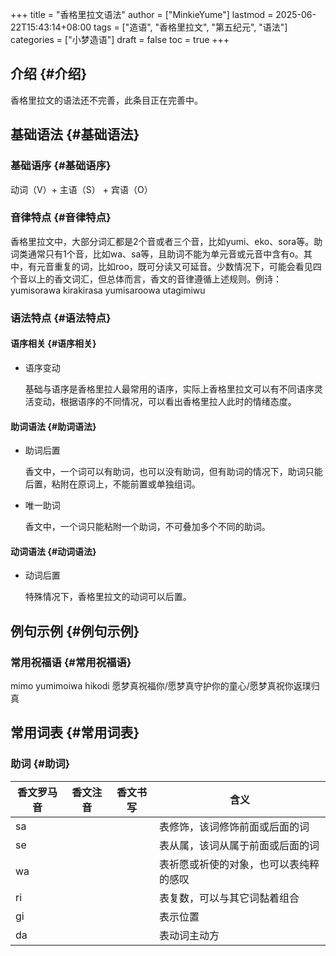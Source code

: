 +++
title = "香格里拉文语法"
author = ["MinkieYume"]
lastmod = 2025-06-22T15:43:14+08:00
tags = ["造语", "香格里拉文", "第五纪元", "语法"]
categories = ["小梦造语"]
draft = false
toc = true
+++

## 介绍 {#介绍}

香格里拉文的语法还不完善，此条目正在完善中。


## 基础语法 {#基础语法}


### 基础语序 {#基础语序}

动词（V）+ 主语（S） + 宾语（O）


### 音律特点 {#音律特点}

香格里拉文中，大部分词汇都是2个音或者三个音，比如yumi、eko、sora等。助词类通常只有1个音，比如wa、sa等，且助词不能为单元音或元音中含有o。其中，有元音重复的词，比如roo，既可分读又可延音。少数情况下，可能会看见四个音以上的香文词汇，但总体而言，香文的音律遵循上述规则。例诗：
yumisorawa
kirakirasa
yumisaroowa
utagimiwu


### 语法特点 {#语法特点}


#### 语序相关 {#语序相关}

<!--list-separator-->

-  语序变动

    基础与语序是香格里拉人最常用的语序，实际上香格里拉文可以有不同语序灵活变动，根据语序的不同情况，可以看出香格里拉人此时的情绪态度。


#### 助词语法 {#助词语法}

<!--list-separator-->

-  助词后置

    香文中，一个词可以有助词，也可以没有助词，但有助词的情况下，助词只能后置，粘附在原词上，不能前置或单独组词。

<!--list-separator-->

-  唯一助词

    香文中，一个词只能粘附一个助词，不可叠加多个不同的助词。


#### 动词语法 {#动词语法}

<!--list-separator-->

-  动词后置

    特殊情况下，香格里拉文的动词可以后置。


## 例句示例 {#例句示例}


### 常用祝福语 {#常用祝福语}

mimo yumimoiwa hikodi
愿梦真祝福你/愿梦真守护你的童心/愿梦真祝你返璞归真


## 常用词表 {#常用词表}


### 助词 {#助词}

| 香文罗马音 | 香文注音 | 香文书写 | 含义                |
|-------|------|------|-------------------|
| sa    |      |      | 表修饰，该词修饰前面或后面的词 |
| se    |      |      | 表从属，该词从属于前面或后面的词 |
| wa    |      |      | 表祈愿或祈使的对象，也可以表纯粹的感叹 |
| ri    |      |      | 表复数，可以与其它词黏着组合 |
| gi    |      |      | 表示位置            |
| da    |      |      | 表动词主动方        |
